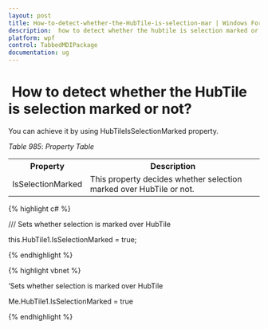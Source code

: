 ```yaml
---
layout: post
title: How-to-detect-whether-the-HubTile-is-selection-mar | Windows Forms | Syncfusion
description:  how to detect whether the hubtile is selection marked or not?
platform: wpf
control: TabbedMDIPackage
documentation: ug
---
```


#  How to detect whether the HubTile is selection marked or not?

You can achieve it by using HubTileIsSelectionMarked property.

_Table_ _985_: _Property Table_

<table>
<tr>
<th>
Property</th><th>
Description</th></tr>
<tr>
<td>
IsSelectionMarked</td><td>
This property decides whether selection marked over HubTile or not.</td></tr>
</table>


{% highlight c# %}



/// Sets whether selection is marked over HubTile 

this.HubTile1.IsSelectionMarked = true;

{% endhighlight %}



{% highlight vbnet %}



‘Sets whether selection is marked over HubTile 

Me.HubTile1.IsSelectionMarked = true


{% endhighlight %}


